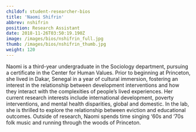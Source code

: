 ```yaml
---
childof: student-researcher-bios
title: 'Naomi Shifrin'
abbrev: nshifrin
position: Research Assistant
date: 2018-11-26T03:50:19.190Z
image: /images/bios/nshifrin_full.jpg
thumb: /images/bios/nshifrin_thumb.jpg
weight: 120
---
```

Naomi is a third-year undergraduate in the Sociology department, pursuing a certificate in the Center for Human Values. Prior to beginning at Princeton, she lived in Dakar, Senegal in a year of cultural immersion, fostering an interest in the relationship between development interventions and how they interact with the complexities of people’s lived experiences. Her current research interests include international development, poverty interventions, and mental health disparities, global and domestic. In the lab, she is thrilled to explore the relationship between eviction and educational outcomes. Outside of research, Naomi spends time singing ‘60s and ‘70s folk music and running through the woods of Princeton. 